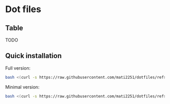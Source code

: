 # Dot files
## Table
TODO
## Quick installation
Full version:
```bash
bash <(curl -s https://raw.githubusercontent.com/mati2251/dotfiles/refs/heads/main/install.sh)
```
Minimal version:
```bash
bash <(curl -s https://raw.githubusercontent.com/mati2251/dotfiles/refs/heads/main/install.sh) minimal
```

